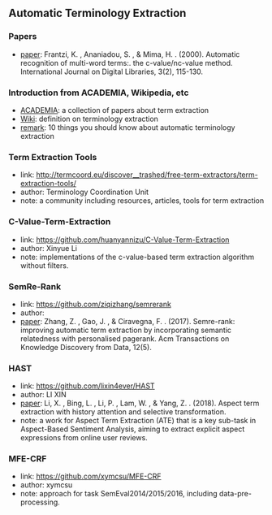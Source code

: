 ## **Automatic Terminology Extraction**

### Papers
  * [paper](https://personalpages.manchester.ac.uk/staff/sophia.ananiadou/ijodl2000.pdf): Frantzi, K. , Ananiadou, S. , & Mima, H. . (2000). Automatic recognition of multi-word terms:. the c-value/nc-value method. International Journal on Digital Libraries, 3(2), 115-130.

### Introduction from ACADEMIA, Wikipedia, etc
  * [ACADEMIA](https://www.academia.edu/Documents/in/Automatic_Term_Extraction): a collection of papers about term extraction
  * [Wiki](https://en.wikipedia.org/wiki/Terminology_extraction): definition on terminology extraction
  * [remark](https://linguagreca.com/blog/2013/09/automatic-terminology-extraction/): 10 things you should know about automatic terminology extraction

### Term Extraction Tools
  * link: http://termcoord.eu/discover__trashed/free-term-extractors/term-extraction-tools/
  * author: Terminology Coordination Unit
  * note: a community including resources, articles, tools for term extraction

### C-Value-Term-Extraction
  * link: https://github.com/huanyannizu/C-Value-Term-Extraction
  * author: Xinyue Li
  * note: implementations of the c-value-based term extraction algorithm without filters.
  
### SemRe-Rank
  * link: https://github.com/ziqizhang/semrerank
  * author:
  * [paper](https://arxiv.org/abs/1711.03373): Zhang, Z. , Gao, J. , & Ciravegna, F. . (2017). Semre-rank: improving automatic term extraction by incorporating semantic relatedness with personalised pagerank. Acm Transactions on Knowledge Discovery from Data, 12(5).

### HAST
  * link: https://github.com/lixin4ever/HAST
  * author: LI XIN
  * [paper](https://arxiv.org/abs/1805.00760): Li, X. , Bing, L. , Li, P. , Lam, W. , & Yang, Z. . (2018). Aspect term extraction with history attention and selective transformation.
  * note: a work for Aspect Term Extraction (ATE) that is a key sub-task in Aspect-Based Sentiment Analysis, aiming to extract explicit aspect expressions from online user reviews.

### MFE-CRF
  * link: https://github.com/xymcsu/MFE-CRF
  * author: xymcsu
  * note: approach for task SemEval2014/2015/2016, including data-pre-processing.
  
